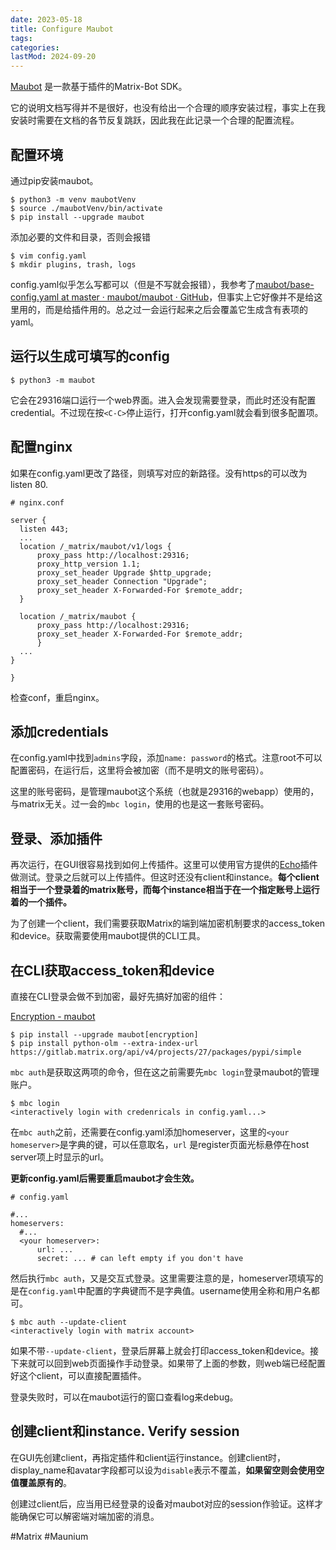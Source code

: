 ```yaml
---
date: 2023-05-18
title: Configure Maubot
tags:
categories:
lastMod: 2024-09-20
---
```

[Maubot](https://github.com/maubot/maubot) 是一款基于插件的Matrix-Bot SDK。

它的说明文档写得并不是很好，也没有给出一个合理的顺序安装过程，事实上在我安装时需要在文档的各节反复跳跃，因此我在此记录一个合理的配置流程。

## 配置环境

通过pip安装maubot。

```
$ python3 -m venv maubotVenv
$ source ./maubotVenv/bin/activate
$ pip install --upgrade maubot
```

添加必要的文件和目录，否则会报错

```
$ vim config.yaml
$ mkdir plugins, trash, logs
```

config.yaml似乎怎么写都可以（但是不写就会报错），我参考了[maubot/base-config.yaml at master · maubot/maubot · GitHub](https://github.com/maubot/maubot/blob/master/examples/config/base-config.yaml)，但事实上它好像并不是给这里用的，而是给插件用的。总之过一会运行起来之后会覆盖它生成含有表项的yaml。

## 运行以生成可填写的config

```
$ python3 -m maubot
```

它会在29316端口运行一个web界面。进入会发现需要登录，而此时还没有配置credential。不过现在按`<C-C>`停止运行，打开config.yaml就会看到很多配置项。

## 配置nginx

如果在config.yaml更改了路径，则填写对应的新路径。没有https的可以改为listen 80.

```
# nginx.conf

server {
  listen 443;
  ...
  location /_matrix/maubot/v1/logs {
      proxy_pass http://localhost:29316;
      proxy_http_version 1.1;
      proxy_set_header Upgrade $http_upgrade;
      proxy_set_header Connection "Upgrade";
      proxy_set_header X-Forwarded-For $remote_addr;
  }

  location /_matrix/maubot {
      proxy_pass http://localhost:29316;
      proxy_set_header X-Forwarded-For $remote_addr;
      }
  ...
}

}
```

检查conf，重启nginx。

## 添加credentials

在config.yaml中找到`admins`字段，添加`name: password`的格式。注意root不可以配置密码，在运行后，这里将会被加密（而不是明文的账号密码）。

这里的账号密码，是管理maubot这个系统（也就是29316的webapp）使用的，与matrix无关。过一会的`mbc login`，使用的也是这一套账号密码。

## 登录、添加插件

再次运行，在GUI很容易找到如何上传插件。这里可以使用官方提供的[Echo](https://github.com/maubot/echo)插件做测试。登录之后就可以上传插件。但这时还没有client和instance。**每个client相当于一个登录着的matrix账号，而每个instance相当于在一个指定账号上运行着的一个插件。**

为了创建一个client，我们需要获取Matrix的端到端加密机制要求的access_token和device。获取需要使用maubot提供的CLI工具。

## 在CLI获取access_token和device

直接在CLI登录会做不到加密，最好先搞好加密的组件：

[Encryption - maubot](https://docs.mau.fi/maubot/usage/encryption.html)

```
$ pip install --upgrade maubot[encryption]
$ pip install python-olm --extra-index-url https://gitlab.matrix.org/api/v4/projects/27/packages/pypi/simple
```

`mbc auth`是获取这两项的命令，但在这之前需要先`mbc login`登录maubot的管理账户。

```
$ mbc login
<interactively login with credenricals in config.yaml...>
```

在`mbc auth`之前，还需要在config.yaml添加homeserver，这里的`<your homeserver>`是字典的键，可以任意取名，`url` 是register页面光标悬停在host server项上时显示的url。

**更新config.yaml后需要重启maubot才会生效。**

```
# config.yaml

#...
homeservers:
  #...
  <your homeserver>:
      url: ...
      secret: ... # can left empty if you don't have
```

然后执行`mbc auth`，又是交互式登录。这里需要注意的是，homeserver项填写的是在`config.yaml`中配置的字典键而不是字典值。username使用全称和用户名都可。

```
$ mbc auth --update-client
<interactively login with matrix account>
```

如果不带`--update-client`，登录后屏幕上就会打印access_token和device。接下来就可以回到web页面操作手动登录。如果带了上面的参数，则web端已经配置好这个client，可以直接配置插件。

登录失败时，可以在maubot运行的窗口查看log来debug。

## 创建client和instance. Verify session

在GUI先创建client，再指定插件和client运行instance。创建client时，display_name和avatar字段都可以设为`disable`表示不覆盖，**如果留空则会使用空值覆盖原有的**。

创建过client后，应当用已经登录的设备对maubot对应的session作验证。这样才能确保它可以解密端对端加密的消息。

#Matrix #Maunium
